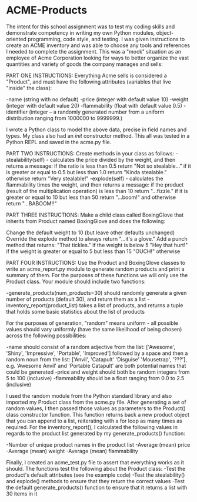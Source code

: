 # ACME-Products
The intent for this school assignment was to test my coding skills and demonstrate competency in writing my own Python modules, object-oriented programming, code style, and testing. I was given instructions to create an ACME inventory and was able to choose any tools and references I needed to complete the assignment. 
This was a "mock" situation as an employee of Acme Corporation looking for ways to better organize the vast quantities and variety of goods the company manages and sells:

PART ONE INSTRUCTIONS:
Everything Acme sells is considered a "Product", and must have the following attributes (variables that live "inside" the class):

-name (string with no default)
-price (integer with default value 10)
-weight (integer with default value 20)
-flammability (float with default value 0.5)
-identifier (integer – a randomly generated number from a uniform distribution ranging from 1000000 to 9999999.)

I wrote a Python class to model the above data, precise in field names and types. My class also had an _init_ constructor
method. This all was tested in a Python REPL and saved in the acme.py file.

PART TWO INSTRUCTIONS:
Create methods in your class as follows:
-stealability(self) - calculates the price divided by the weight, and then returns a message:
 if the ratio is less than 0.5 return "Not so stealable..."
 if it is greater or equal to 0.5 but less than 1.0 return "Kinda stealable."
 otherwise return "Very stealable!"
-explode(self) - calculates the flammability times the weight, and then returns a message:
 if the product (result of the multiplication operation) is less than 10 return "...fizzle."
 if it is greater or equal to 10 but less than 50 return "...boom!"
 and otherwise return "...BABOOM!!"

PART THREE INSTRUCTIONS:
Make a child class called BoxingGlove that inherits from Product named BoxingGlove and does the following:

Change the default weight to 10 (but leave other defaults unchanged)
Override the explode method to always return "...it's a glove."
Add a punch method that returns:
"That tickles." if the weight is below 5
"Hey that hurt!" if the weight is greater or equal to 5 but less than 15
"OUCH!" otherwise

PART FOUR INSTRUCTIONS:
Use the Product and BoxingGlove classes to write an acme_report.py module to generate random products and print a summary of them. For the purposes of these functions we will only use the Product class.
Your module should include two functions:

-generate_products(num_products=30) should randomly generate a given number of products (default 30), and return them as a list
-inventory_report(product_list) takes a list of products, and returns a tuple that holds some basic statistics about the list of products

For the purposes of generation, "random" means uniform - all possible values should vary uniformly (have the same likelihood of being chosen) across the following possibilities:

-name should consist of a random adjective from the list: ['Awesome', 'Shiny', 'Impressive', 'Portable', 'Improved'] followed by a space and then a random noun from the list: ['Anvil', 'Catapult' 'Disguise' 'Mousetrap', '???'], e.g. 'Awesome Anvil' and 'Portable Catapult' are both potential names that could be generated
-price and weight should both be random integers from 5 to 100 (inclusive)
-flammability should be a float ranging from 0.0 to 2.5 (inclusive)

I used the random module from the Python standard library and also imported my Product class from the acme.py file. After generating a set of random values, I then passed those values as parameters to the Product() class constructor function. This function returns back a new product object that you can append to a list, reiterating with a for loop as many times as required. For the inventory_report(), I calculated the following values in regards to the product list generated by my generate_products() function:

-Number of unique product names in the product list
-Average (mean) price
-Average (mean) weight
-Average (mean) flammability

Finally, I created an acme_test.py file to assert that everything works as it should. The functions test the following about the Product class:
-Test the product's default attributes (see the example code)
-Test the stealability() and explode() methods to ensure that they return the correct values
-Test the default generate_products() function to ensure that it returns a list with 30 items in it
